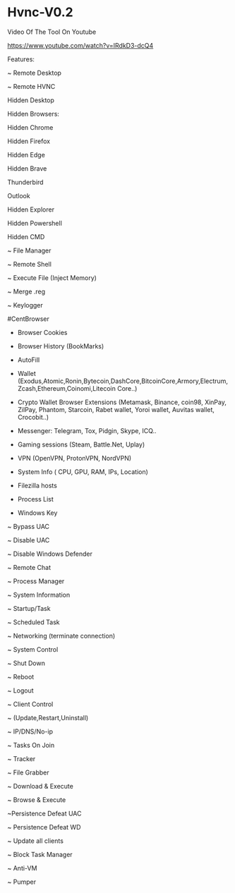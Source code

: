 # Hvnc-V0.2


Video Of The Tool On Youtube

https://www.youtube.com/watch?v=IRdkD3-dcQ4

Features:

~ Remote Desktop

~ Remote HVNC

Hidden Desktop

Hidden Browsers:

Hidden Chrome

Hidden Firefox

Hidden Edge

Hidden Brave

Thunderbird

Outlook

Hidden Explorer

Hidden Powershell

Hidden CMD

~ File Manager

~ Remote Shell

~ Execute File (Inject Memory)

~ Merge .reg

~ Keylogger


#CentBrowser

- Browser Cookies

- Browser History (BookMarks)

- AutoFill

- Wallet (Exodus,Atomic,Ronin,Bytecoin,DashCore,BitcoinCore,Armory,Electrum,Zcash,Ethereum,Coinomi,Litecoin Core..)

- Crypto Wallet Browser Extensions (Metamask, Binance, coin98, XinPay, ZilPay, Phantom, Starcoin, Rabet wallet, Yoroi wallet, Auvitas wallet, Crocobit..)

- Messenger: Telegram, Tox, Pidgin, Skype, ICQ..

- Gaming sessions (Steam, Battle.Net, Uplay)

- VPN (OpenVPN, ProtonVPN, NordVPN)

- System Info ( CPU, GPU, RAM, IPs, Location)

- Filezilla hosts

- Process List

- Windows Key

~ Bypass UAC

~ Disable UAC

~ Disable Windows Defender

~ Remote Chat

~ Process Manager

~ System Information

~ Startup/Task

~ Scheduled Task

~ Networking (terminate connection)

~ System Control

~ Shut Down

~ Reboot

~ Logout

~ Client Control

~ (Update,Restart,Uninstall)

~ IP/DNS/No-ip

~ Tasks On Join

~ Tracker


~ File Grabber

~ Download & Execute

~ Browse & Execute

~Persistence Defeat UAC

~ Persistence Defeat WD

~ Update all clients

~ Block Task Manager

~ Anti-VM

~ Pumper
